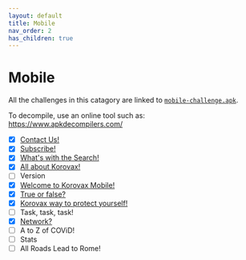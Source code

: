 ```yaml
---
layout: default
title: Mobile
nav_order: 2
has_children: true
---
```

# Mobile

All the challenges in this catagory are linked to [`mobile-challenge.apk`](mobile-challenge.apk).

To decompile, use an online tool such as: https://www.apkdecompilers.com/

- [x] [Contact Us!](Contact%20Us!/)
- [x] [Subscribe!](Subscribe!/)
- [x] [What's with the Search!](What's%20with%20the%20Search!/)
- [x] [All about Korovax!](All%20about%20Korovax!/)
- [ ] Version
- [x] [Welcome to Korovax Mobile!](Welcome%20to%20Korovax%20Mobile!/)
- [x] [True or false?](True%20or%20false/)
- [x] [Korovax way to protect yourself!](Korovax%20way%20to%20protect%20yourself!/)
- [ ] Task, task, task! 
- [x] [Network?](Network/)
- [ ] A to Z of COViD!
- [ ] Stats
- [ ] All Roads Lead to Rome!